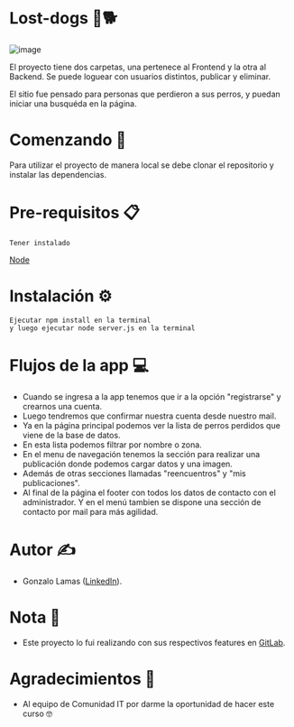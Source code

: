 # Lost-dogs 🐾🐕

![image](https://user-images.githubusercontent.com/68254067/124497377-2541d580-dd91-11eb-8320-0db4499ee217.png)

El proyecto tiene dos carpetas, una pertenece al Frontend y la otra al Backend. Se puede loguear con usuarios distintos, publicar y eliminar.

El sitio fue pensado para personas que perdieron a sus perros, y puedan iniciar una busquéda en la página.

# Comenzando 🚀
Para utilizar el proyecto de manera local se debe clonar el repositorio y instalar las dependencias.

# Pre-requisitos 📋
```
Tener instalado
```
[Node](https://nodejs.org/en/)

# Instalación ⚙
```
Ejecutar npm install en la terminal
y luego ejecutar node server.js en la terminal
```
# Flujos de la app 💻
- Cuando se ingresa a la app tenemos que ir a la opción "registrarse" y crearnos una cuenta.
- Luego tendremos que confirmar nuestra cuenta desde nuestro mail.
- Ya en la página principal podemos ver la lista de perros perdidos que viene de la base de datos.
- En esta lista podemos filtrar por nombre o zona.
- En el menu de navegación tenemos la sección para realizar una publicación donde podemos cargar datos y una imagen. 
- Además de otras secciones llamadas "reencuentros" y "mis publicaciones".
- Al final de la página el footer con todos los datos de contacto con el administrador. Y en el menú tambien se dispone una sección de contacto por mail para más agilidad.

# Autor ✍
-  Gonzalo Lamas ([LinkedIn](https://www.linkedin.com/in/gonzalo-lamas/)).

# Nota 📝
-  Este proyecto lo fui realizando con sus respectivos features en [GitLab](https://gitlab.com/gonzalolamas/perros-perdidos-final).

# Agradecimientos 🙌
-  Al equipo de Comunidad IT por darme la oportunidad de hacer este curso 🤓
